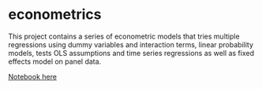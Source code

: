 # econometrics

This project contains a series of econometric models that tries multiple regressions using dummy variables and interaction terms, linear probability models, tests OLS assumptions and time series regressions as well as fixed effects model on panel data. 

[Notebook here](./econometrics.ipynb)

